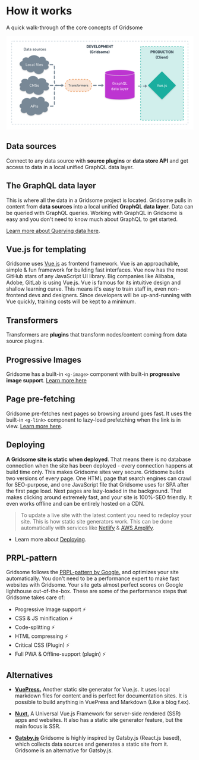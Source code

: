 # How it works
A quick walk-through of the core concepts of Gridsome

![Pre-rendering](./images/ssg-mode.png)

## Data sources
Connect to any data source with **source plugins** or **data store API** and get access to data in a local unified GraphQL data layer.


## The GraphQL data layer
This is where all the data in a Gridsome project is located. Gridsome pulls in content from **data sources** into a local unified **GraphQL data layer**. Data can be queried with GraphQL queries. Working with GraphQL in Gridsome is easy and you don't need to know much about GraphQL to get started.

[Learn more about Querying data here](/docs/data-query-data).

## Vue.js for templating
Gridsome uses [Vue.js](https://vuejs.org/) as frontend framework. Vue is an approachable, simple & fun framework for building fast interfaces. Vue now has the most GitHub stars of any JavaScript UI library. Big companies like Alibaba, Adobe, GitLab is using Vue.js. Vue is famous for its intuitive design and shallow learning curve. This means it's easy to train staff in, even non-frontend devs and designers. Since developers will be up-and-running with Vue quickly, training costs will be kept to a minimum.


## Transformers
Transformers are **plugins** that transform nodes/content coming from data source plugins.    

## Progressive Images
Gridsome has a built-in `<g-image>` component with built-in **progressive image support**.
[Learn more here](/docs/images)

## Page pre-fetching
Gridsome pre-fetches next pages so browsing around goes fast. It uses the built-in `<g-link>` component to lazy-load prefetching when the link is in view. [Learn more here](/docs/linking).


## Deploying

**A Gridsome site is static when deployed**. That means there is no database connection when the site has been deployed - every connection happens at build time only. This makes Gridsome sites very secure. Gridsome builds two versions of every page. One HTML page that search engines can crawl for SEO-purpose, and one JavaScript file that Gridsome uses for SPA after the first page load. Next pages are lazy-loaded in the background. That makes clicking around extremely fast, and your site is 100%-SEO friendly. It even works offline and can be entirely hosted on a CDN.

> To update a live site with the latest content you need to redeploy your site. This is how static site generators work. This can be done automatically with services like [Netlify](https://netlify.com) & [AWS Amplify](https://aws.amazon.com/amplify/console).

- Learn more about [Deploying](/docs/deployment).

## PRPL-pattern

Gridsome follows the [PRPL-pattern by Google.](https://developers.google.com/web/fundamentals/performance/prpl-pattern/) and optimizes your site automatically. You don't need to be a performance expert to make fast websites with Gridsome. Your site gets almost perfect scores on Google lighthouse out-of-the-box. These are some of the performance steps that Gridsome takes care of:

- Progressive Image support ⚡️ 
- CSS & JS minification ⚡️ 
- Code-splitting ⚡️ 
- HTML compressing ⚡️ 
- Critical CSS (Plugin) ⚡️ 
- Full PWA & Offline-support (plugin) ⚡️


## Alternatives

-    **[VuePress.](https://vuepress.vuejs.org/)** Another static site generator for Vue.js. It uses local markdown files for content and is perfect for documentation sites. It is possible to build anything in VuePress and Markdown (Like a blog f.ex).

-    **[Nuxt.](https://nuxtjs.org/)** A Universal Vue.js Framework for server-side rendered (SSR) apps and websites. It also has a static site generator feature, but the main focus is SSR.

-	**[Gatsby.js](https://www.gatsbyjs.org/)**  Gridsome is highly inspired by Gatsby.js (React.js based), which collects data sources and generates a static site from it. Gridsome is an alternative for Gatsby.js.
